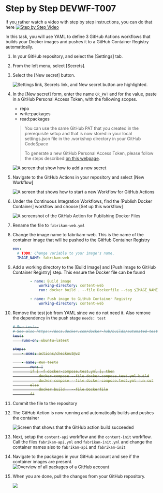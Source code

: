 # Step by Step DEVWF-T007

If you rather watch a video with step by step instructions, you can do that here
[![Step by Step Video](https://img.youtube.com/vi/T4efkbsG3Vw/0.jpg)](https://www.youtube.com/watch?v=T4efkbsG3Vw)

In this task, you will use YAML to define 3 GitHub Actions workflows that builds your Docker images and pushes it to a GitHub Container Registry automatically.

1. In your GitHub repository, and select the [Settings] tab.

2. From the left menu, select [Secrets].

3. Select the [New secret] button.

    ![Settings link, Secrets link, and New secret button are highlighted.](https://raw.githubusercontent.com/himanshuahlawat31/collabwork-demo/main/Assets/2020-08-24-21-45-42.png "GitHub Repository secrets")

4. In the [New secret] form, enter the name `CR_PAT` and for the value, paste in a GitHub Personal Access Token, with the following scopes.

    * repo
    * write:packages
    * read:packages

    > You can use the same GitHub PAT that you created in the prerequisite setup and that is now stored in your local settings.json file in the .workshop directory in your GitHub CodeSpace
    >
    > To generate a new GitHub Personal Access Token, please follow the steps described [on this webpage](https://docs.github.com/en/free-pro-team@latest/github/authenticating-to-github/creating-a-personal-access-token).

    ![A screen that show how to add a new secret](https://raw.githubusercontent.com/himanshuahlawat31/collabwork-demo/main/Assets/newsecret.png)

5. Navigate to the GitHub Actions in your repository and select [New Workflow]

    ![A screen that shows how to start a new Workflow for GitHub Actions](https://raw.githubusercontent.com/himanshuahlawat31/collabwork-demo/main/Assets/newworkflow.png)

6. Under the Continuous Integration Workflows, find the [Publish Docker Container] workflow and choose [Set up this workflow]

    ![A screenshot of the GitHub Action for Publishing Docker Files](https://raw.githubusercontent.com/himanshuahlawat31/collabwork-demo/main/Assets/PublishDocker.png)

7. Rename the file to `fabrikam-web.yml`
8. Change the image name to fabrikam-web. This is the name of the container image that will be pushed to the GitHub Container Registry

    ```YAML
    env:
      # TODO: Change variable to your image's name.
      IMAGE_NAME: fabrikam-web
    ```

9. Add a working directory to the [Build Image] and [Push image to GitHub Container Registry] step. This ensure the Docker file can be found

    ```YAML
            - name: Build image
                working-directory: content-web
                run: docker build . --file Dockerfile --tag $IMAGE_NAME

            - name: Push image to GitHub Container Registry
                working-directory: content-web
    ```

10. Remove the test job from YAML since we do not need it. Also remove the dependency in the push stage `needs: test`
    <s>
    ```YAML
    # Run tests.
    # See also https://docs.docker.com/docker-hub/builds/automated-testing/
    test:
        runs-on: ubuntu-latest

    steps:
        - uses: actions/checkout@v2

        - name: Run tests
            run: |
            if [ -f docker-compose.test.yml ]; then
                docker-compose --file docker-compose.test.yml build
                docker-compose --file docker-compose.test.yml run sut
            else
                docker build . --file Dockerfile
            fi
    ```
    </s>

11. Commit the file to the repository
12. The GitHub Action is now running and automatically builds and pushes the container

    ![Screen that shows that the GitHub action build succeeded](https://raw.githubusercontent.com/himanshuahlawat31/collabwork-demo/main/Assets/buildsucceed.png)

13. Next, setup the `content-api` workflow and the `content-init` workflow. Call the files `fabrikam-api.yml` and `fabrikam-init.yml` and change the container names also to `fabrikam-api` and `fabrikam-init`

14. Navigate to the packages in your GitHub account and see if the container images are present.
    ![Overview of all packages of a GitHub account](https://raw.githubusercontent.com/himanshuahlawat31/collabwork-demo/main/Assets/packages.png)

15. When you are done, pull the changes from your GitHub repository.

    ![](https://raw.githubusercontent.com/himanshuahlawat31/collabwork-demo/main/Assets/2020-10-05-12-10-11.png)
